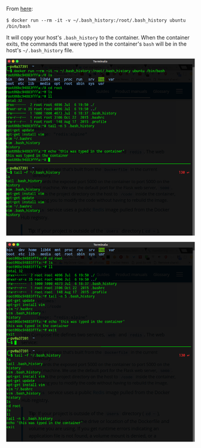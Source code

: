 From [here](https://docs.docker.com/engine/tutorials/dockervolumes/#mount-a-host-file-as-a-data-volume):

    $ docker run --rm -it -v ~/.bash_history:/root/.bash_history ubuntu /bin/bash

It will copy your host's `.bash_history` to the container. When the container exits, the commands that were typed in the container's `bash` will be in the host's `~/.bash_history` file.


![Container active](./docker-v-0.png)

![Container destroyed](./docker-v-1.png)
